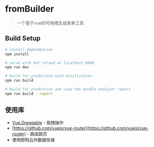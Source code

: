 # fromBuilder

> 一个基于vue的可拖拽生成表单工具

## Build Setup

``` bash
# install dependencies
npm install

# serve with hot reload at localhost:8080
npm run dev

# build for production with minification
npm run build

# build for production and view the bundle analyzer report
npm run build --report
```
## 使用库
* [Vue.Draggable](https://github.com/SortableJS/Vue.Draggable) - 拖拽操作
* [https://github.com/vuejs/vue-router](https://github.com/vuejs/vue-router) - 路由跳页
* 使用野狗云作数据存储

